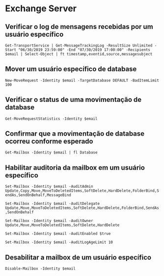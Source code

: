 # Exchange Server

## Verificar o log de mensagens recebidas por um usuário específico

```Get-TransportService | Get-MessageTrackingLog -ResultSize Unlimited -Start "06/30/2019 23:59:00" -End "07/30/2019 17:00:00" -Recipients $email | Select-Object | ft timestamp,eventid,source,messagesubject```

## Mover um usuário específico de database

```New-MoveRequest -Identity $email -TargetDatabase DEFAULT -BadItemLimit 100```

## Verificar o status de uma movimentação de database

```Get-MoveRequestStatistics -Identity $email```

## Confirmar que a movimentação de database ocorreu conforme esperado

```Get-Mailbox -Identity $email | fl Database```

## Habilitar auditoria da mailbox em um usuário específico

```Set-Mailbox -Identity $email -AuditAdmin Update,Copy,Move,MoveToDeletedItems,SoftDelete,HardDelete,FolderBind,SendAs,SendOnBehalf,MessageBind```

```Set-Mailbox -Identity $email -AuditDelegate Update,Move,MoveToDeletedItems,SoftDelete,HardDelete,FolderBind,SendAs,SendOnBehalf```

```Set-Mailbox -Identity $email -AuditOwner Update,Move,MoveToDeletedItems,SoftDelete,HardDelete```

```Set-Mailbox -Identity $email -AuditEnabled $true```

```Set-Mailbox -Identity $email -AuditLogAgeLimit 10```

## Desabilitar a mailbox de um usuário específico

```Disable-Mailbox -Identity $email```
